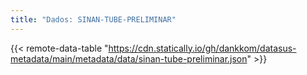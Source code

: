 ```yaml
---
title: "Dados: SINAN-TUBE-PRELIMINAR"
---
```


{{< remote-data-table "https://cdn.statically.io/gh/dankkom/datasus-metadata/main/metadata/data/sinan-tube-preliminar.json" >}}
